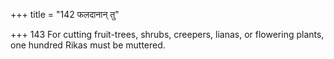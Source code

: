 +++
title = "142 फलदानान् तु"

+++
143	For cutting fruit-trees, shrubs, creepers, lianas, or flowering plants, one hundred Rikas must be muttered.